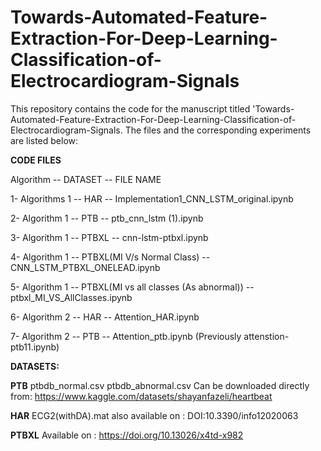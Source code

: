 # Towards-Automated-Feature-Extraction-For-Deep-Learning-Classification-of-Electrocardiogram-Signals

This repository contains the code for the manuscript titled 'Towards-Automated-Feature-Extraction-For-Deep-Learning-Classification-of-Electrocardiogram-Signals. The files and the corresponding experiments are listed below:

**CODE FILES**

Algorithm   --    DATASET --   FILE NAME

1- Algorithms 1 -- HAR -- Implementation1_CNN_LSTM_original.ipynb

2- Algorithm 1  -- PTB --  ptb_cnn_lstm (1).ipynb

3- Algorithm 1  --  PTBXL --  cnn-lstm-ptbxl.ipynb

4- Algorithm 1  --  PTBXL(MI V/s Normal Class)  --  CNN_LSTM_PTBXL_ONELEAD.ipynb

5- Algorithm 1  --  PTBXL(MI vs all classes (As abnormal))  --  ptbxl_MI_VS_AllClasses.ipynb

6- Algorithm 2  --  HAR   --  Attention_HAR.ipynb
  
7- Algorithm 2  --  PTB   --  Attention_ptb.ipynb (Previously attenstion-ptb11.ipynb)



**DATASETS:**

**PTB**
ptbdb_normal.csv
ptbdb_abnormal.csv
Can be downloaded directly from:
https://www.kaggle.com/datasets/shayanfazeli/heartbeat


**HAR**
ECG2(withDA).mat
also available on : DOI:10.3390/info12020063

**PTBXL**
Available on : https://doi.org/10.13026/x4td-x982

